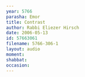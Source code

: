 ```yaml
---
year: 5766
parasha: Emor
title: Contrast
author: Rabbi Eliezer Hirsch
date: 2006-05-13
id: 57663061
filename: 5766-306-1
layout: audio
moment: 
shabbat: 
occasion: 
---
```

